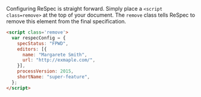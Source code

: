 Configuring ReSpec is straight forward. Simply place a `<script class=remove>` at the top of your document. The `remove` class tells ReSpec to remove this element from the final specification. 

```HTML 
<script class='remove'>
  var respecConfig = {
    specStatus: "FPWD",
    editors: [{
      name: "Margarete Smith",
      url: "http://exmaple.com/",
    }],
    processVersion: 2015,
    shortName: "super-feature",
  };
</script>
```
